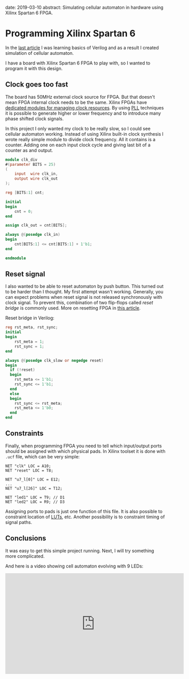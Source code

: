 date: 2019-03-10
abstract: Simulating cellular automaton in hardware using Xilinx Spartan 6 FPGA.

# Programming Xilinx Spartan 6

In the [last article](010-Learning-basics-of-Verilog) I was learning basics of Verilog and
as a result I created simulation of cellular automaton.

I have a board with Xilinx Spartan 6 FPGA to play with, so I wanted to program it
with this design.

## Clock goes too fast
The board has 50MHz external clock source for FPGA. But that doesn't mean FPGA
internal clock needs to be the same. Xilinx FPGAs have [dedicated modules for
managing clock resources](https://www.xilinx.com/support/documentation/user_guides/ug382.pdf).
By using [PLL](https://en.wikipedia.org/wiki/Phase-locked_loop) techniques it is possible
to generate higher or lower frequency and to introduce many phase shifted clock signals.

In this project I only wanted my clock to be really slow, so I could see cellular automaton working. Instead of using Xilinx built-in clock synthesis
I wrote really simple module to divide clock frequency. All it contains is
a counter. Adding one on each input clock cycle and giving last bit of a counter
as and output.

```Verilog
module clk_div
#(parameter BITS = 25)
(
    input  wire clk_in,
    output wire clk_out
);

reg [BITS:1] cnt;

initial
begin
	cnt = 0;
end

assign clk_out = cnt[BITS];

always @(posedge clk_in)
begin
	cnt[BITS:1] <= cnt[BITS:1] + 1'b1;
end

endmodule
```

## Reset signal

I also wanted to be able to reset automaton by push button.
This turned out to be harder than I thought. My first attempt wasn't working.
Generally, you can expect problems when reset signal is not released
synchronously with clock signal. To prevent this, combination of two
flip-flops called *reset bridge* is commonly used. More on resetting FPGA
in [this article](https://www.eetimes.com/document.asp?doc_id=1278998).

Reset bridge in Verilog:
```Verilog
reg rst_meta, rst_sync;
initial
begin
	rst_meta = 1;
	rst_sync = 1;
end

always @(posedge clk_slow or negedge reset)
begin
  if (!reset)
  begin
    rst_meta <= 1'b1;
    rst_sync <= 1'b1;
  end
  else
  begin
    rst_sync <= rst_meta;
    rst_meta <= 1'b0;
  end
end
```

## Constraints
Finally, when programming FPGA you need to tell which input/output ports
should be assigned with which physical pads. In Xilinx toolset it is done
with `.ucf` file, which can be very simple:

```
NET "clk" LOC = A10;
NET "reset" LOC = T8;

NET "u7_l[0]" LOC = E12;
...
NET "u7_l[26]" LOC = T12;

NET "led1" LOC = T9; // D1
NET "led2" LOC = R9; // D3
```

Assigning ports to pads is just one function of this file. It is also possible
to constraint location of [LUTs](https://www.allaboutcircuits.com/technical-articles/getting-started-with-fpgas-look-up-tables-and-flip-flops/), etc.
Another possibility is to constraint timing of signal paths.

## Conclusions

It was easy to get this simple project running. Next, I will try
something more complicated.

And here is a video showing cell automaton evolving with 9 LEDs:

<iframe width="560" height="315" src="https://www.youtube.com/embed/nB4hAfsUMjI" frameborder="0" allow="accelerometer; autoplay; encrypted-media; gyroscope; picture-in-picture" allowfullscreen></iframe>
